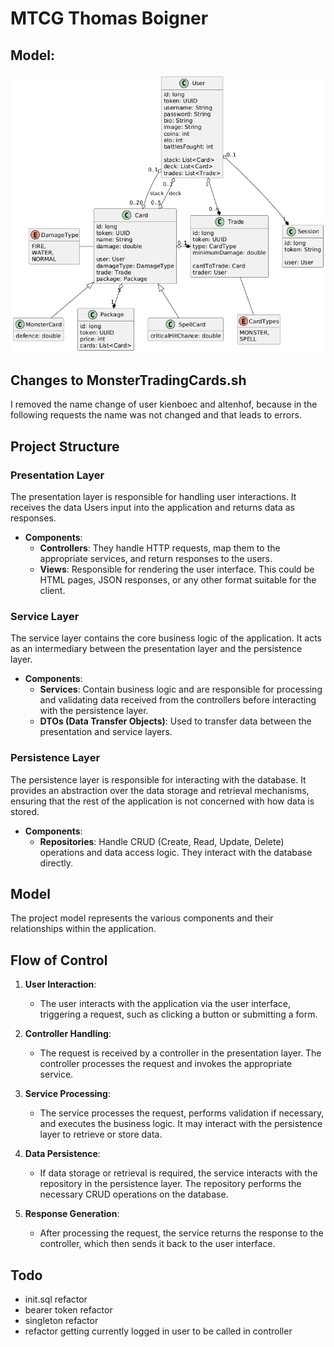 # MTCG Thomas Boigner
## Model:
![Model](/src/docs/model.png)

## Changes to MonsterTradingCards.sh
I removed the name change of user kienboec and altenhof, because in the following requests the name was not changed and that leads to errors.

## Project Structure

### Presentation Layer
The presentation layer is responsible for handling user interactions. It receives the data Users input into the application and returns data as responses. 

- **Components**:
    - **Controllers**: They handle HTTP requests, map them to the appropriate services, and return responses to the users.
    - **Views**: Responsible for rendering the user interface. This could be HTML pages, JSON responses, or any other format suitable for the client.

### Service Layer
The service layer contains the core business logic of the application. It acts as an intermediary between the presentation layer and the persistence layer.

- **Components**:
    - **Services**: Contain business logic and are responsible for processing and validating data received from the controllers before interacting with the persistence layer.
    - **DTOs (Data Transfer Objects)**: Used to transfer data between the presentation and service layers.

### Persistence Layer
The persistence layer is responsible for interacting with the database. It provides an abstraction over the data storage and retrieval mechanisms, ensuring that the rest of the application is not concerned with how data is stored.

- **Components**:
    - **Repositories**: Handle CRUD (Create, Read, Update, Delete) operations and data access logic. They interact with the database directly.

## Model
The project model represents the various components and their relationships within the application.

## Flow of Control
1. **User Interaction**:
    - The user interacts with the application via the user interface, triggering a request, such as clicking a button or submitting a form.

2. **Controller Handling**:
    - The request is received by a controller in the presentation layer. The controller processes the request and invokes the appropriate service.

3. **Service Processing**:
    - The service processes the request, performs validation if necessary, and executes the business logic. It may interact with the persistence layer to retrieve or store data.

4. **Data Persistence**:
    - If data storage or retrieval is required, the service interacts with the repository in the persistence layer. The repository performs the necessary CRUD operations on the database.

5. **Response Generation**:
    - After processing the request, the service returns the response to the controller, which then sends it back to the user interface.

## Todo
- init.sql refactor
- bearer token refactor
- singleton refactor
- refactor getting currently logged in user to be called in controller